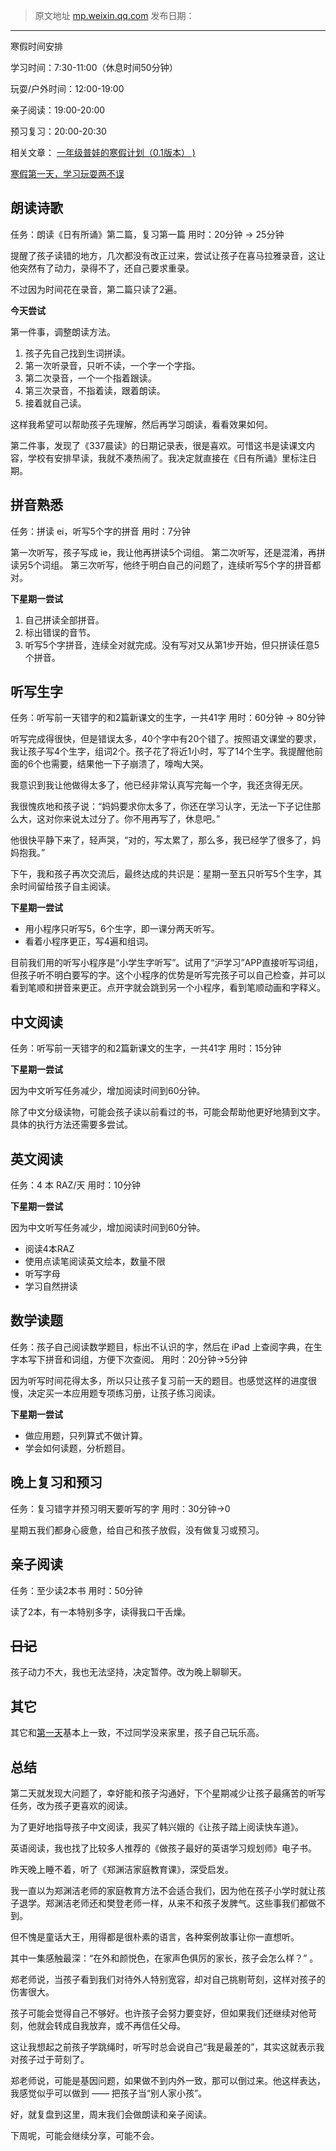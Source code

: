 > 原文地址 [mp.weixin.qq.com](https://mp.weixin.qq.com/s/TxHzhqsWMsbbTeCcljKupQ)
> 发布日期：
---

寒假时间安排

学习时间：7:30-11:00（休息时间50分钟）

玩耍/户外时间：12:00-19:00

亲子阅读：19:00-20:00

预习复习：20:00-20:30

相关文章：
[一年级普娃的寒假计划（0.1版本） )](https://mp.weixin.qq.com/s/GlY0X3yZ7zAoBWVKGCQXcw)

[寒假第一天，学习玩耍两不误](https://mp.weixin.qq.com/s/pa0pLrawyxIJN8UvU4Va3g)

## 朗读诗歌 

任务：朗读《日有所诵》第二篇，复习第一篇
用时：20分钟 -> 25分钟

提醒了孩子读错的地方，几次都没有改正过来，尝试让孩子在喜马拉雅录音，这让他突然有了动力，录得不了，还自己要求重录。

不过因为时间花在录音，第二篇只读了2遍。

**今天尝试**

第一件事，调整朗读方法。

1. 孩子先自己找到生词拼读。
2. 第一次听录音，只听不读，一个字一个字指。
3. 第二次录音，一个一个指着跟读。
4. 第三次录音，不指着读，跟着朗读。
5. 接着就自己读。

这样我希望可以帮助孩子先理解，然后再学习朗读，看看效果如何。

第二件事，发现了《337晨读》的日期记录表，很是喜欢。可惜这书是读课文内容，学校有安排早读，我就不凑热闹了。我决定就直接在《日有所诵》里标注日期。

## 拼音熟悉 

任务：拼读 ei，听写5个字的拼音
用时：7分钟

第一次听写，孩子写成 ie，我让他再拼读5个词组。
第二次听写，还是混淆，再拼读另5个词组。
第三次听写，他终于明白自己的问题了，连续听写5个字的拼音都对。

**下星期一尝试**

1. 自己拼读全部拼音。
2. 标出错误的音节。
3. 听写5个字拼音，连续全对就完成。没有写对又从第1步开始，但只拼读任意5个拼音。

## 听写生字 

任务：听写前一天错字的和2篇新课文的生字，一共41字
用时：60分钟 -> 80分钟

听写完成得很快，但是错误太多，40个字中有20个错了。按照语文课堂的要求，我让孩子写4个生字，组词2个。孩子花了将近1小时，写了14个生字。我提醒他前面的6个也需要，结果他一下子崩溃了，嚎啕大哭。

我意识到我让他做得太多了，他已经非常认真写完每一个字，我还贪得无厌。

我很愧疚地和孩子说：“妈妈要求你太多了，你还在学习认字，无法一下子记住那么大，这对你来说太过分了。你不用再写了，休息吧。”

他很快平静下来了，轻声哭，“对的，写太累了，那么多，我已经学了很多了，妈妈抱我。”

下午，我和孩子再次交流后，最终达成的共识是：星期一至五只听写5个生字，其余时间留给孩子自主阅读。


**下星期一尝试**

- 用小程序只听写5，6个生字，即一课分两天听写。
- 看着小程序更正，写4遍和组词。

目前我们用的听写小程序是“小学生字听写”。试用了“沪学习”APP直接听写词组，但孩子听不明白要写的字。这个小程序的优势是听写完孩子可以自己检查，并可以看到笔顺和拼音来更正。点开字就会跳到另一个小程序，看到笔顺动画和字释义。

## 中文阅读

任务：听写前一天错字的和2篇新课文的生字，一共41字
用时：15分钟

**下星期一尝试**

因为中文听写任务减少，增加阅读时间到60分钟。

除了中文分级读物，可能会孩子读以前看过的书，可能会帮助他更好地猜到文字。具体的执行方法还需要多尝试。

## 英文阅读

任务：4 本 RAZ/天
用时：10分钟

**下星期一尝试**

因为中文听写任务减少，增加阅读时间到60分钟。

- 阅读4本RAZ
- 使用点读笔阅读英文绘本，数量不限
- 听写字母
- 学习自然拼读

## 数学读题 

任务：孩子自己阅读数学题目，标出不认识的字，然后在 iPad 上查阅字典，在生字本写下拼音和词组，方便下次查阅。
用时：20分钟->5分钟

因为听写时间花得太多，所以只让孩子复习前一天的题目。也感觉这样的进度很慢，决定买一本应用题专项练习册，让孩子练习阅读。

**下星期一尝试**
- 做应用题，只列算式不做计算。
- 学会如何读题，分析题目。

## 晚上复习和预习

任务：复习错字并预习明天要听写的字
用时：30分钟->0

星期五我们都身心疲惫，给自己和孩子放假，没有做复习或预习。

## 亲子阅读 

任务：至少读2本书
用时：50分钟

读了2本，有一本特别多字，读得我口干舌燥。

## ~~日记~~ 
孩子动力不大，我也无法坚持，决定暂停。改为晚上聊聊天。

## 其它
其它和[第一天](https://mp.weixin.qq.com/s/pa0pLrawyxIJN8UvU4Va3g)基本上一致，不过同学没来家里，孩子自己玩乐高。


## 总结
第二天就发现大问题了，幸好能和孩子沟通好，下个星期减少让孩子最痛苦的听写任务，改为孩子更喜欢的阅读。

为了更好地指导孩子中文阅读，我买了韩兴娥的《让孩子踏上阅读快车道》。

英语阅读，我也找了比较多人推荐的《做孩子最好的英语学习规划师》电子书。


昨天晚上睡不着，听了《郑渊洁家庭教育课》，深受启发。

我一直以为郑渊洁老师的家庭教育方法不会适合我们，因为他在孩子小学时就让孩子退学。郑渊洁老师还和樊登老师一样，从来不和孩子发脾气。这些事我们都做不到。

但不愧是童话大王，用得都是很朴素的语言，各种案例故事让你一直想听。

其中一集感触最深：“在外和颜悦色，在家声色俱厉的家长，孩子会怎么样？” 。

郑老师说，当孩子看到我们对待外人特别宽容，却对自己挑剔苛刻，这样对孩子的伤害很大。

孩子可能会觉得自己不够好。也许孩子会努力要变好，但如果我们还继续对他苛刻，他就会转成自我放弃，或不再信任父母。

这让我想起之前孩子学跳绳时，听写时总会说自己“我是最差的”，其实这就表示我对孩子过于苛刻了。

郑老师说，可能是基因问题，如果做不到内外一致，那可以倒过来。他这样表达，我感觉似乎可以做到 —— 把孩子当“别人家小孩”。



好，就复盘到这里，周末我们会做朗读和亲子阅读。

下周呢，可能会继续分享，可能不会。